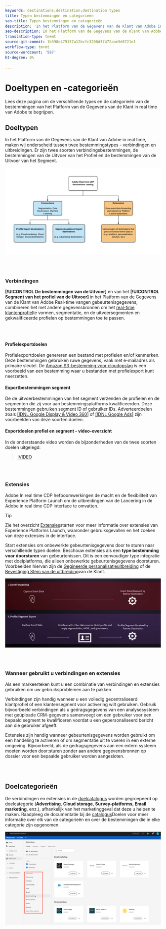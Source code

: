 ```yaml
---
keywords: destinations;destination;destination types
title: Typen bestemmingen en categorieën
seo-title: Typen bestemmingen en categorieën
description: 'In het Platform van de Gegevens van de Klant van Adobe in real time, vangen de de bestemmingen van de Uitvoer van het Profiel/van het Segment gebeurtenisgegevens, combineren het met andere gegevensbronnen, passen segmentatie, en de de uitvoersegmenten en gekwalificeerde profielen op bestemmingen toe. Start extensies om onbewerkte gebeurtenisgegevens door te sturen naar verschillende typen doelen. '
seo-description: In het Platform van de Gegevens van de Klant van Adobe in real time, vangen de de bestemmingen van de Uitvoer van het Profiel/van het Segment gebeurtenisgegevens, combineren het met andere gegevensbronnen, passen segmentatie, en de de uitvoersegmenten en gekwalificeerde profielen op bestemmingen toe. Start extensies om onbewerkte gebeurtenisgegevens door te sturen naar verschillende typen doelen.
translation-type: tm+mt
source-git-commit: 1b398e479137a12bcfc3208d37472aae3d6721e1
workflow-type: tm+mt
source-wordcount: '587'
ht-degree: 0%

---
```



# Doeltypen en -categorieën

Lees deze pagina om de verschillende types en de categorieën van de bestemmingen van het Platform van de Gegevens van de Klant in real time van Adobe te begrijpen.

## Doeltypen

In het Platform van de Gegevens van de Klant van Adobe in real time, maken wij onderscheid tussen twee bestemmingstypes - verbindingen en uitbreidingen. Er zijn twee soorten verbindingsbestemmingen, de bestemmingen van de Uitvoer van het Profiel en de bestemmingen van de Uitvoer van het Segment.

![Soorten bestemmingen](/help/rtcdp/destinations/assets/types-of-destinations.png)

<br> 

### Verbindingen

**[!UICONTROL De bestemmingen van de Uitvoer]** en van het **[!UICONTROL Segment van het profiel van de Uitvoer]** in het Platform van de Gegevens van de Klant van Adobe Real-time vangen gebeurtenisgegevens, combineren het met andere gegevensbronnen om het [real-time klantenprofiel](/help/profile/home.md)te vormen, segmentatie, en de uitvoersegmenten en gekwalificeerde profielen op bestemmingen toe te passen.

<br> 

#### Profielexportdoelen

Profielexportdoelen genereren een bestand met profielen en/of kenmerken. Deze bestemmingen gebruiken ruwe gegevens, vaak met e-mailadres als primaire sleutel. De [Amazon S3-bestemming voor cloudopslag](/help/rtcdp/destinations/amazon-s3-destination.md) is een voorbeeld van een bestemming waar u bestanden met profielexport kunt neerzetten.

#### Exportbestemmingen segment

De de uitvoerbestemmingen van het segment verzenden de profielen en de segmenten die zij voor aan bestemmingsplatforms kwalificeerden. Deze bestemmingen gebruiken segment ID of gebruiker IDs. Adverteerdoelen zoals [[!DNL Google Display &amp; Video 360]](/help/rtcdp/destinations/google-dv360-destination.md) of [[!DNL Google Ads]](/help/rtcdp/destinations/google-ads-destination.md) zijn voorbeelden van deze soorten doelen.

#### Exportdoelen profiel en segment - video-overzicht

In de onderstaande video worden de bijzonderheden van de twee soorten doelen uitgelegd:

>[!VIDEO](https://video.tv.adobe.com/v/29707?quality=12)

<br> 

### Extensies

Adobe In real time CDP hefboomwerkingen de macht en de flexibiliteit van Experience Platform Launch om de uitbreidingen van de Lancering in de Adobe in real time CDP interface te omvatten.

>[!TIP]
>
>Zie het overzicht [Extensies](/help/rtcdp/destinations/experience-platform-launch-extensions.md)starten voor meer informatie over extensies van Experience Platforms Launch, waaronder gebruiksgevallen en het zoeken van deze extensies in de interface.

Start extensies om onbewerkte gebeurtenisgegevens door te sturen naar verschillende typen doelen. Beschouw extensies als een **type bestemming voor doorsturen** van gebeurtenissen. Dit is een eenvoudiger type integratie met doelplatforms, die alleen onbewerkte gebeurtenisgegevens doorsturen. Voorbeelden hiervan zijn de [Gegineerde personalisatieuitbreiding](/help/rtcdp/destinations/gainsight-extension.md) of de [Bevestiging Stem van de uitbreiding](/help/rtcdp/destinations/confirmit-digital-feedback-extension.md)van de Klant.

![Extensies van Experience Platforms Launch vergeleken met andere bestemmingen](/help/rtcdp/destinations/assets/launch-and-other-destinations.png)

<br> 

### Wanneer gebruikt u verbindingen en extensies

Als een markeerteken kunt u een combinatie van verbindingen en extensies gebruiken om uw gebruiksproblemen aan te pakken.

Verbindingen zijn handig wanneer u een volledig gecentraliseerd klantprofiel of een klantensegment voor activering wilt gebruiken. Gebruik bijvoorbeeld verbindingen als u gedragsgegevens van een analysesysteem met geüploade CRM-gegevens samenvoegt om een gebruiker voor een bepaald segment te kwalificeren voordat u een gepersonaliseerd bericht aan die gebruiker afgeeft.

Extensies zijn handig wanneer gebeurtenisgegevens worden gebruikt om een handeling te activeren of om segmentatie uit te voeren in een externe omgeving. Bijvoorbeeld, als de gedragsgegevens aan een extern systeem moeten worden door:sturen zonder aan andere gegevensbronnen op dossier voor een bepaalde gebruiker worden aangesloten.

<br> 

## Doelcategorieën

De verbindingen en extensies in de [doelcatalogus](https://platform.adobe.com/destination/catalog) worden gegroepeerd op doelcategorie (**Advertising**, **Cloud storage**, **Survey-platforms**, **Email marketing**, enz.), afhankelijk van het marketinggeval dat deze u helpen te maken. Raadpleeg de documentatie bij de [catalogus](/help/rtcdp/destinations/destinations-catalog.md)Doelen voor meer informatie over elk van de categorieën en over de bestemmingen die in elke categorie zijn opgenomen.

![Doelcategorieën](/help/rtcdp/destinations/assets/destination-categories-menu.png)

